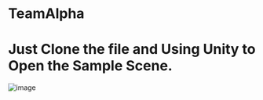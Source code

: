 # TeamAlpha
# Just Clone the file and Using Unity to Open the Sample Scene.
![image](https://github.com/Jiarui-Xu-Gatech/TeamAlpha/edit/main/GameOverview.png)
